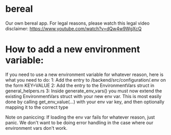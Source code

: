 # bereal

Our own bereal app. For legal reasons, please watch this legal video disclaimer: https://www.youtube.com/watch?v=dQw4w9WgXcQ

# How to add a new environment variable:

If you need to use a new environment variable for whatever reason, here is what you need to do:
1: Add the entry to /backend/src/configuration/.env on the form KEY=VALUE
2: Add the entry to the EnvironmentVars struct in general_helpers.rs
3: Inside generate_env_vars() you must now extend the existing EnvironmentVars struct with your new env var. This is most easily done by calling
get_env_value(...) with your env var key, and then optionally mapping it to the correct type

Note on paniccing:
If loading the env var fails for whatever reason, just panic. We don't want to be doing error handling in the case where our environment vars don't work.
